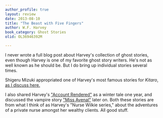 ```yaml
---
author_profile: true
layout: review
date: 2013-08-10
title: "The Beast with Five Fingers"
author: W.F. Harvey
book_category: Ghost Stories
olid: OL36946392M

---
```


I never wrote a full blog post about Harvey's collection of ghost stories, even though Harvey is one of my favorite ghost story writers. He's not as well known as he should be. But I do bring up individual stories several times.

Shigeru Mizuki appropriated one of Harvey's most famous stories for *Kitaro*, [as I discuss here.](https://multoghost.wordpress.com/2013/08/10/kitaro-and-the-beast-with-five-fingers/) 

I also shared Harvey's ["Account Rendered"](https://multoghost.wordpress.com/2014/12/03/account-rendered/) as a winter tale one year, and discussed the vampire story ["Miss Avenal"](https://multoghost.wordpress.com/2020/04/21/more-living-vampires/) later on. Both these stories are from what I think of as Harvey's "Nurse Wilkie series," about the adventures of a private nurse amongst her wealthy clients. All good stuff.

